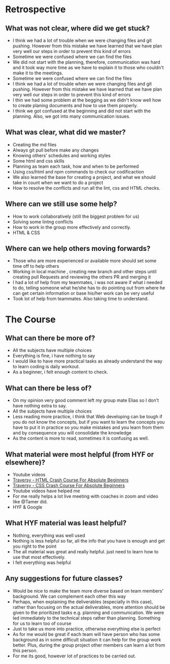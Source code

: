 # Retrospective

## What was not clear, where did we get stuck?

- I think we had a lot of trouble when we were changing files and git pushing.
  However from this mistake we have learned that we have plan very well our
  steps in order to prevent this kind of errors
- Sometime we were confused where we can find the files
- We did not start with the planning, therefore, communication was hard and it
  took way more time as we have to explain it to those who couldn't make it to
  the meetings.
- Sometime we were confused where we can find the files
- I think we had a lot of trouble when we were changing files and git pushing.
  However from this mistake we have learned that we have plan very well our
  steps in order to prevent this kind of errors
- I thin we had some problem at the begging as we didn't know well how to create
  planing documents and how to use them properly.
- I think we got confused at the beginning and did not start with the planning.
  Also, we got into many communication issues.

## What was clear, what did we master?

- Creating the md files
- Always git pull before make any changes
- Knowing others' schedules and working styles
- Some html and css skills
- Planning as team each task, how and when to be performed
- Using css/html and npm commands to check our codificaction
- We also learned the base for creating a project, and what we should take in
  count when we want to do a project
- How to resolve the conflicts and run all the lint, css and HTML checks.

## Where can we still use some help?

- How to work collaboratively (still the biggest problem for us)
- Solving some lintng conflicts
- How to work in the group more effectively and correctly.
- HTML & CSS

## Where can we help others moving forwards?

- Those who are more experienced or available more should set some time off to
  help others
- Working in local machine , creating new branch and other steps until creating
  pull Requests and reviewing the others PR and merging it
- I had a lot of help from my teammates, i was not aware if what i needed to do,
  telling someone what he/she has to do pointing out from where he can get
  certain information or base his/her work can be very useful
- Took lot of help from teammates. Also taking time to understand.

# The Course

## What can there be more of?

- All the subjects have multiple choices
- Everything is fine, i have nothing to say
- I would like to have more practical tasks as already understand the way to
  learn coding is daily workout.
- As a beginner, i felt enough content to check.

## What can there be less of?

- On my opinion very good comment left my group mate Elias so I don't have
  nothing extra to say.
- All the subjects have multiple choices
- Less reading more practice, i think that Web developing can be tough if you do
  not know the concepts, but if you want to learn the concepts you have to put
  it in practice so you make mistakes and you learn from them and by consequence
  you will consolidate the knowledge
- As the content is more to read, sometimes it is confusing as well.

## What material were most helpful (from HYF or elsewhere)?

- Youtube videos
- [Traversy - HTML Crash Course For Absolute Beginners](https://www.youtube.com/watch?v=UB1O30fR-EE)
- [Traversy - CSS Crash Course For Absolute Beginners](https://www.youtube.com/watch?v=yfoY53QXEnI)
- Youtube videos have helped me
- For me really helps a lot live meeting with coaches in zoom and video like
  @Tamer did.
- HYF & Google

## What HYF material was least helpful?

- Nothing, everything was well used
- Nothing is less helpful so far, all the info that you have is enough and get
  you right to the point
- The all material was great and really helpful. just need to learn how to use
  that most effectively.
- I felt everything was helpful

## Any suggestions for future classes?

- Would be nice to make the team more diverse based on team members' background.
  We can complement each other this way
- Perhaps, when explaining the deliverables (especially in this case), rather
  than focusing on the actual deliverables, more attention should be given to
  the prioritized tasks e.g. planning and communication. We were led immediately
  to the technical steps rather than planning. Something for us to learn too of
  course
- Just to take us more into practice, otherwise everything else is perfect
- As for me would be great if each team will have person who has some background
  as in some difficult situation it can help for the group work better. Plus,
  during the group project other members can learn a lot from this person.
- For me its good, however lot of practices to be carried out.
